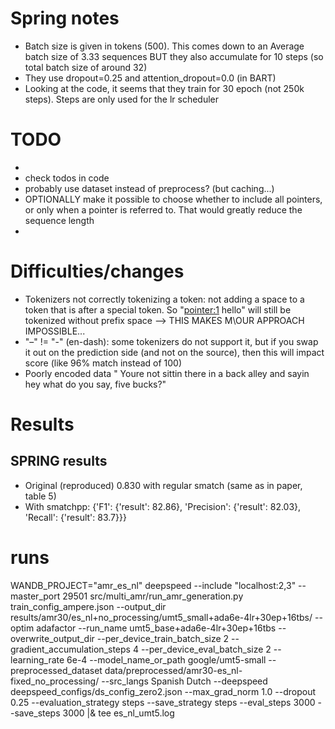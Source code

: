 # Spring notes
- Batch size is given in tokens (500). This comes down to an Average batch size of 3.33 sequences BUT they also accumulate for 10 steps (so total batch size of around 32)
- They use dropout=0.25 and attention_dropout=0.0 (in BART)
- Looking at the code, it seems that they train for 30 epoch (not 250k steps). Steps are only used for the lr scheduler

# TODO
- 
- check todos in code
- probably use dataset instead of preprocess? (but caching...)
- OPTIONALLY make it possible to choose whether to include all pointers, or only when a pointer is referred to. That would greatly reduce the sequence length
- 

# Difficulties/changes
- Tokenizers not correctly tokenizing a token: not adding a space to a token that is after a special token. So "<pointer:1> hello" will still be tokenized without prefix space --> THIS MAKES M\OUR APPROACH IMPOSSIBLE...
- "–" != "-" (en-dash): some tokenizers do not support it, but if you swap it out on the prediction side (and not on the source), then this will impact score (like 96% match instead of 100)
- Poorly encoded data " You re not sittin  there in a back alley and sayin  hey what do you say, five bucks?"

# Results
## SPRING results
- Original (reproduced) 0.830 with regular smatch (same as in paper, table 5)
- With smatchpp: {'F1': {'result': 82.86}, 'Precision': {'result': 82.03}, 'Recall': {'result': 83.7}}}


# runs
WANDB_PROJECT="amr_es_nl" deepspeed --include "localhost:2,3" --master_port 29501 src/multi_amr/run_amr_generation.py train_config_ampere.json --output_dir results/amr30/es_nl+no_processing/umt5_small+ada6e-4lr+30ep+16tbs/ --optim adafactor --run_name umt5_base+ada6e-4lr+30ep+16tbs --overwrite_output_dir --per_device_train_batch_size 2 --gradient_accumulation_steps 4 --per_device_eval_batch_size 2 --learning_rate 6e-4 --model_name_or_path google/umt5-small --preprocessed_dataset data/preprocessed/amr30-es_nl-fixed_no_processing/ --src_langs Spanish Dutch --deepspeed deepspeed_configs/ds_config_zero2.json --max_grad_norm 1.0 --dropout 0.25 --evaluation_strategy steps --save_strategy steps --eval_steps 3000 --save_steps 3000 |& tee es_nl_umt5.log